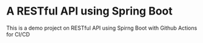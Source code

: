 # A RESTful API using Spring Boot
This is a demo project on RESTful API using Spirng Boot with Github Actions for CI/CD
